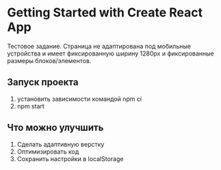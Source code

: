 # Getting Started with Create React App

Тестовое задание. 
Страница не адаптирована под мобильные устройства и имеет фиксированную ширину 1280px и фиксированные размеры блоков/элементов.

## Запуск проекта
1. установить зависимости командой npm ci
2. npm start

## Что можно улучшить
1. Сделать адаптивную верстку
2. Оптимизировать код
3. Сохранить настройки в localStorage
